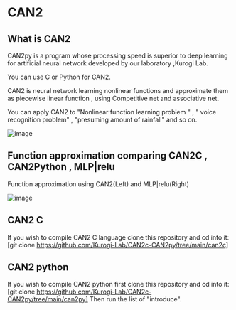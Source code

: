 # CAN2
## What is CAN2
CAN2py is a  program whose processing speed is superior to deep learning for artificial neural network developed by our laboratory ,Kurogi Lab.

You can use C or Python for CAN2.

CAN2 is neural network learning nonlinear functions and approximate them as piecewise linear function , using  Competitive net and associative net. 

You can apply CAN2 to "Nonlinear function learning problem " ,  " voice recognition problem" , "presuming amount of rainfall"  and so on.


![image](https://user-images.githubusercontent.com/72387018/107901137-3c209080-6f86-11eb-987f-58a77fd95b7d.png)



## Function approximation comparing CAN2C , CAN2Python , MLP|relu

Function approximation using CAN2(Left) and MLP|relu(Right)

![image](https://user-images.githubusercontent.com/72387018/108139650-dd812100-7103-11eb-9ef7-74fa689fe48b.png)


## CAN2  C 
If you wish to compile CAN2 C language  clone this repository and cd into it:
[git clone https://github.com/Kurogi-Lab/CAN2c-CAN2py/tree/main/can2c]

## CAN2  python
If you wish to compile CAN2 python first clone this repository and cd into it:
[git clone https://github.com/Kurogi-Lab/CAN2c-CAN2py/tree/main/can2py]
Then run the list of "introduce".
